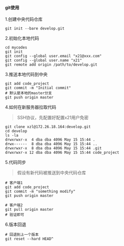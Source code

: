 #### git使用

1.创建中央代码仓库
```
git init --bare develop.git
```

2.初始化本地代码
```
cd mycodes
git init
git config --global user.email "x21@xxx.com"
git config --global user.name "x21"
git remote add origin /path/to/develop.git
```

3.推送本地代码到中央
```
git add code_project
git commit -m "Initial commit"
# 默认是本地的master分支
git push origin master
```

4.如何在新服务器拉取代码
> SSH协议，先配置好配置x21用户免密
```
git clone xzl@172.26.18.164:develop.git
cd develop
ls -la
drwxrwxr-x  4 dba dba 4096 May 15 15:44 .
drwx------  8 dba dba 4096 May 15 15:44 ..
drwxrwxr-x  8 dba dba 4096 May 15 15:44 .git
drwxrwxr-x 12 dba dba 4096 May 15 15:44 code_project
```

5.代码同步
> 假设有新代码被推送到中央代码仓库
```
# 客户端1
git add code_project
git commit -m "something modify"
git push origin master
```

```
# 客户端2
git pull origin master
# 验证即可
```

6.版本回退
```
# 回退到上一个版本
git reset --hard HEAD^
```
